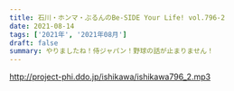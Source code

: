 ```yaml
---
title: 石川・ホンマ・ぶるんのBe-SIDE Your Life! vol.796-2
date: 2021-08-14
tags: ['2021年', '2021年08月']
draft: false
summary: やりましたね！侍ジャパン！野球の話が止まりません！
---
```


http://project-phi.ddo.jp/ishikawa/ishikawa796_2.mp3

